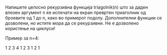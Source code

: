 Напишете целосно рекурзивна функција triagolnik(n) што за даден влезен аргумент n ќе испечати на екран превртен триаголник од броевите од 1 до n, како во примерот подолу. Дополнителни функции се дозволени, но истите мора да се рекурзивни. Не е дозволено користење на циклуси!

Пример за n=4:

1 2 3 4 
1 2 3 
1 2 
1
